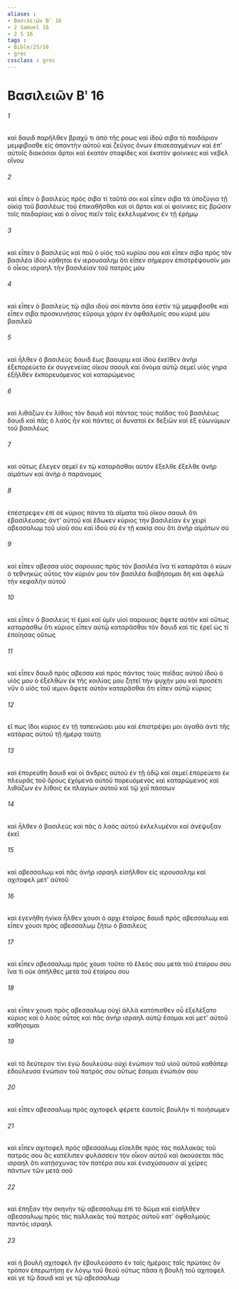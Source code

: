 ```yaml
---
aliases : 
- Βασιλειῶν Βʹ 16
- 2 Samuel 16
- 2 S 16
tags : 
- Bible/2S/16
- grec
cssclass : grec
---
```


# Βασιλειῶν Βʹ 16

###### 1
καὶ δαυιδ παρῆλθεν βραχύ τι ἀπὸ τῆς ροως καὶ ἰδοὺ σιβα τὸ παιδάριον μεμφιβοσθε εἰς ἀπαντὴν αὐτοῦ καὶ ζεῦγος ὄνων ἐπισεσαγμένων καὶ ἐπ' αὐτοῖς διακόσιοι ἄρτοι καὶ ἑκατὸν σταφίδες καὶ ἑκατὸν φοίνικες καὶ νεβελ οἴνου
###### 2
καὶ εἶπεν ὁ βασιλεὺς πρὸς σιβα τί ταῦτά σοι καὶ εἶπεν σιβα τὰ ὑποζύγια τῇ οἰκίᾳ τοῦ βασιλέως τοῦ ἐπικαθῆσθαι καὶ οἱ ἄρτοι καὶ οἱ φοίνικες εἰς βρῶσιν τοῖς παιδαρίοις καὶ ὁ οἶνος πιεῖν τοῖς ἐκλελυμένοις ἐν τῇ ἐρήμῳ
###### 3
καὶ εἶπεν ὁ βασιλεύς καὶ ποῦ ὁ υἱὸς τοῦ κυρίου σου καὶ εἶπεν σιβα πρὸς τὸν βασιλέα ἰδοὺ κάθηται ἐν ιερουσαλημ ὅτι εἶπεν σήμερον ἐπιστρέψουσίν μοι ὁ οἶκος ισραηλ τὴν βασιλείαν τοῦ πατρός μου
###### 4
καὶ εἶπεν ὁ βασιλεὺς τῷ σιβα ιδοὺ σοὶ πάντα ὅσα ἐστὶν τῷ μεμφιβοσθε καὶ εἶπεν σιβα προσκυνήσας εὕροιμι χάριν ἐν ὀφθαλμοῖς σου κύριέ μου βασιλεῦ
###### 5
καὶ ἦλθεν ὁ βασιλεὺς δαυιδ ἕως βαουριμ καὶ ἰδοὺ ἐκεῖθεν ἀνὴρ ἐξεπορεύετο ἐκ συγγενείας οἴκου σαουλ καὶ ὄνομα αὐτῷ σεμεϊ υἱὸς γηρα ἐξῆλθεν ἐκπορευόμενος καὶ καταρώμενος
###### 6
καὶ λιθάζων ἐν λίθοις τὸν δαυιδ καὶ πάντας τοὺς παῖδας τοῦ βασιλέως δαυιδ καὶ πᾶς ὁ λαὸς ἦν καὶ πάντες οἱ δυνατοὶ ἐκ δεξιῶν καὶ ἐξ εὐωνύμων τοῦ βασιλέως
###### 7
καὶ οὕτως ἔλεγεν σεμεϊ ἐν τῷ καταρᾶσθαι αὐτόν ἔξελθε ἔξελθε ἀνὴρ αἱμάτων καὶ ἀνὴρ ὁ παράνομος
###### 8
ἐπέστρεψεν ἐπὶ σὲ κύριος πάντα τὰ αἵματα τοῦ οἴκου σαουλ ὅτι ἐβασίλευσας ἀντ' αὐτοῦ καὶ ἔδωκεν κύριος τὴν βασιλείαν ἐν χειρὶ αβεσσαλωμ τοῦ υἱοῦ σου καὶ ἰδοὺ σὺ ἐν τῇ κακίᾳ σου ὅτι ἀνὴρ αἱμάτων σύ
###### 9
καὶ εἶπεν αβεσσα υἱὸς σαρουιας πρὸς τὸν βασιλέα ἵνα τί καταρᾶται ὁ κύων ὁ τεθνηκὼς οὗτος τὸν κύριόν μου τὸν βασιλέα διαβήσομαι δὴ καὶ ἀφελῶ τὴν κεφαλὴν αὐτοῦ
###### 10
καὶ εἶπεν ὁ βασιλεύς τί ἐμοὶ καὶ ὑμῖν υἱοὶ σαρουιας ἄφετε αὐτὸν καὶ οὕτως καταράσθω ὅτι κύριος εἶπεν αὐτῷ καταρᾶσθαι τὸν δαυιδ καὶ τίς ἐρεῖ ὡς τί ἐποίησας οὕτως
###### 11
καὶ εἶπεν δαυιδ πρὸς αβεσσα καὶ πρὸς πάντας τοὺς παῖδας αὐτοῦ ἰδοὺ ὁ υἱός μου ὁ ἐξελθὼν ἐκ τῆς κοιλίας μου ζητεῖ τὴν ψυχήν μου καὶ προσέτι νῦν ὁ υἱὸς τοῦ ιεμινι ἄφετε αὐτὸν καταρᾶσθαι ὅτι εἶπεν αὐτῷ κύριος
###### 12
εἴ πως ἴδοι κύριος ἐν τῇ ταπεινώσει μου καὶ ἐπιστρέψει μοι ἀγαθὰ ἀντὶ τῆς κατάρας αὐτοῦ τῇ ἡμέρᾳ ταύτῃ
###### 13
καὶ ἐπορεύθη δαυιδ καὶ οἱ ἄνδρες αὐτοῦ ἐν τῇ ὁδῷ καὶ σεμεϊ ἐπορεύετο ἐκ πλευρᾶς τοῦ ὄρους ἐχόμενα αὐτοῦ πορευόμενος καὶ καταρώμενος καὶ λιθάζων ἐν λίθοις ἐκ πλαγίων αὐτοῦ καὶ τῷ χοῒ πάσσων
###### 14
καὶ ἦλθεν ὁ βασιλεὺς καὶ πᾶς ὁ λαὸς αὐτοῦ ἐκλελυμένοι καὶ ἀνέψυξαν ἐκεῖ
###### 15
καὶ αβεσσαλωμ καὶ πᾶς ἀνὴρ ισραηλ εἰσῆλθον εἰς ιερουσαλημ καὶ αχιτοφελ μετ' αὐτοῦ
###### 16
καὶ ἐγενήθη ἡνίκα ἦλθεν χουσι ὁ αρχι ἑταῖρος δαυιδ πρὸς αβεσσαλωμ καὶ εἶπεν χουσι πρὸς αβεσσαλωμ ζήτω ὁ βασιλεύς
###### 17
καὶ εἶπεν αβεσσαλωμ πρὸς χουσι τοῦτο τὸ ἔλεός σου μετὰ τοῦ ἑταίρου σου ἵνα τί οὐκ ἀπῆλθες μετὰ τοῦ ἑταίρου σου
###### 18
καὶ εἶπεν χουσι πρὸς αβεσσαλωμ οὐχί ἀλλὰ κατόπισθεν οὗ ἐξελέξατο κύριος καὶ ὁ λαὸς οὗτος καὶ πᾶς ἀνὴρ ισραηλ αὐτῷ ἔσομαι καὶ μετ' αὐτοῦ καθήσομαι
###### 19
καὶ τὸ δεύτερον τίνι ἐγὼ δουλεύσω οὐχὶ ἐνώπιον τοῦ υἱοῦ αὐτοῦ καθάπερ ἐδούλευσα ἐνώπιον τοῦ πατρός σου οὕτως ἔσομαι ἐνώπιόν σου
###### 20
καὶ εἶπεν αβεσσαλωμ πρὸς αχιτοφελ φέρετε ἑαυτοῖς βουλὴν τί ποιήσωμεν
###### 21
καὶ εἶπεν αχιτοφελ πρὸς αβεσσαλωμ εἴσελθε πρὸς τὰς παλλακὰς τοῦ πατρός σου ἃς κατέλιπεν φυλάσσειν τὸν οἶκον αὐτοῦ καὶ ἀκούσεται πᾶς ισραηλ ὅτι κατῄσχυνας τὸν πατέρα σου καὶ ἐνισχύσουσιν αἱ χεῖρες πάντων τῶν μετὰ σοῦ
###### 22
καὶ ἔπηξαν τὴν σκηνὴν τῷ αβεσσαλωμ ἐπὶ τὸ δῶμα καὶ εἰσῆλθεν αβεσσαλωμ πρὸς τὰς παλλακὰς τοῦ πατρὸς αὐτοῦ κατ' ὀφθαλμοὺς παντὸς ισραηλ
###### 23
καὶ ἡ βουλὴ αχιτοφελ ἣν ἐβουλεύσατο ἐν ταῖς ἡμέραις ταῖς πρώταις ὃν τρόπον ἐπερωτήσῃ ἐν λόγῳ τοῦ θεοῦ οὕτως πᾶσα ἡ βουλὴ τοῦ αχιτοφελ καί γε τῷ δαυιδ καί γε τῷ αβεσσαλωμ
